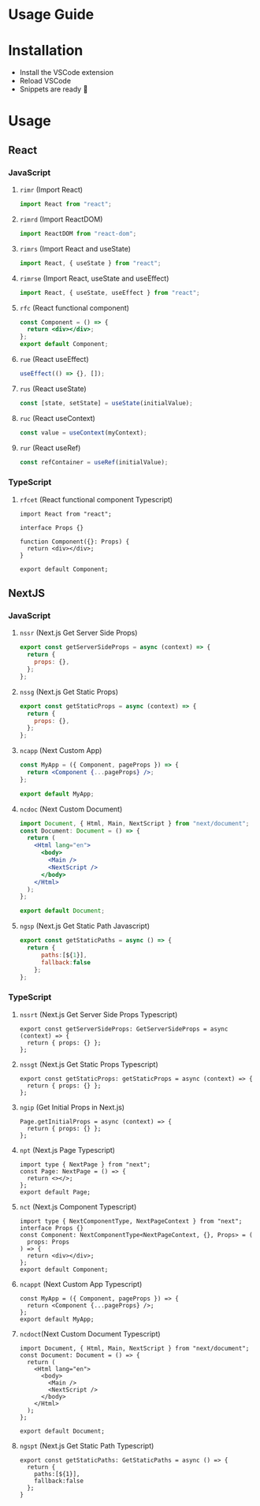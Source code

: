 # Usage Guide

# Installation

- Install the VSCode extension
- Reload VSCode
- Snippets are ready 🎉

# Usage

## React

### JavaScript

1. `rimr` (Import React)

   ```jsx
   import React from "react";
   ```

2. `rimrd` (Import ReactDOM)

   ```jsx
   import ReactDOM from "react-dom";
   ```

3. `rimrs` (Import React and useState)

   ```jsx
   import React, { useState } from "react";
   ```

4. `rimrse` (Import React, useState and useEffect)

   ```jsx
   import React, { useState, useEffect } from "react";
   ```

5. `rfc` (React functional component)

   ```jsx
   const Component = () => {
     return <div></div>;
   };
   export default Component;
   ```

6. `rue` (React useEffect)

   ```jsx
   useEffect(() => {}, []);
   ```

7. `rus` (React useState)

   ```jsx
   const [state, setState] = useState(initialValue);
   ```

8. `ruc` (React useContext)

   ```jsx
   const value = useContext(myContext);
   ```

9. `rur` (React useRef)

   ```jsx
   const refContainer = useRef(initialValue);
   ```

### TypeScript

1. `rfcet` (React functional component Typescript)

   ```tsx
   import React from "react";

   interface Props {}

   function Component({}: Props) {
     return <div></div>;
   }

   export default Component;
   ```

## NextJS

### JavaScript

1.  `nssr` (Next.js Get Server Side Props)

    ```jsx
    export const getServerSideProps = async (context) => {
      return {
        props: {},
      };
    };
    ```

2.  `nssg` (Next.js Get Static Props)

    ```jsx
    export const getStaticProps = async (context) => {
      return {
        props: {},
      };
    };
    ```

3.  `ncapp` (Next Custom App)

    ```jsx
    const MyApp = ({ Component, pageProps }) => {
      return <Component {...pageProps} />;
    };

    export default MyApp;
    ```

4.  `ncdoc` (Next Custom Document)

    ```jsx
    import Document, { Html, Main, NextScript } from "next/document";
    const Document: Document = () => {
      return (
        <Html lang="en">
          <body>
            <Main />
            <NextScript />
          </body>
        </Html>
      );
    };

    export default Document;
    ```

5.  `ngsp` (Next.js Get Static Path Javascript)

    ```jsx
    export const getStaticPaths = async () => {
      return {
          paths:[${1}],
          fallback:false
        };
    };
    ```

### TypeScript

1. `nssrt` (Next.js Get Server Side Props Typescript)

   ```tsx
   export const getServerSideProps: GetServerSideProps = async (context) => {
     return { props: {} };
   };
   ```

2. `nssgt` (Next.js Get Static Props Typescript)

   ```tsx
   export const getStaticProps: getStaticProps = async (context) => {
     return { props: {} };
   };
   ```

3. `ngip` (Get Initial Props in Next.js)

   ```tsx
   Page.getInitialProps = async (context) => {
     return { props: {} };
   };
   ```

4. `npt` (Next.js Page Typescript)

   ```tsx
   import type { NextPage } from "next";
   const Page: NextPage = () => {
     return <></>;
   };
   export default Page;
   ```

5. `nct` (Next.js Component Typescript)

   ```tsx
   import type { NextComponentType, NextPageContext } from "next";
   interface Props {}
   const Component: NextComponentType<NextPageContext, {}, Props> = (
     props: Props
   ) => {
     return <div></div>;
   };
   export default Component;
   ```

6. `ncappt` (Next Custom App Typescript)

   ```tsx
   const MyApp = ({ Component, pageProps }) => {
     return <Component {...pageProps} />;
   };
   export default MyApp;
   ```

7. `ncdoct`(Next Custom Document Typescript)

   ```tsx
   import Document, { Html, Main, NextScript } from "next/document";
   const Document: Document = () => {
     return (
       <Html lang="en">
         <body>
           <Main />
           <NextScript />
         </body>
       </Html>
     );
   };

   export default Document;
   ```

8. `ngspt` (Next.js Get Static Path Typescript)

   ```tsx
   export const getStaticPaths: GetStaticPaths = async () => {
     return {
       paths:[${1}],
       fallback:false
     };
   }
   ```
